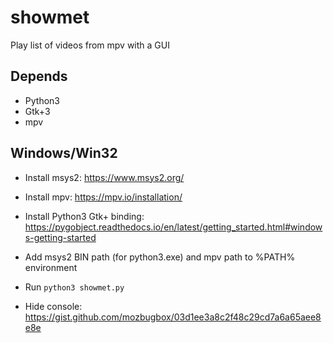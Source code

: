 # showmet
Play list of videos from mpv with a GUI

## Depends
* Python3
* Gtk+3
* mpv

## Windows/Win32
* Install msys2: https://www.msys2.org/
* Install mpv: https://mpv.io/installation/
* Install Python3 Gtk+ binding: https://pygobject.readthedocs.io/en/latest/getting_started.html#windows-getting-started
* Add msys2 BIN path (for python3.exe) and mpv path to %PATH% environment
* Run `python3 showmet.py`

* Hide console: https://gist.github.com/mozbugbox/03d1ee3a8c2f48c29cd7a6a65aee8e8e
